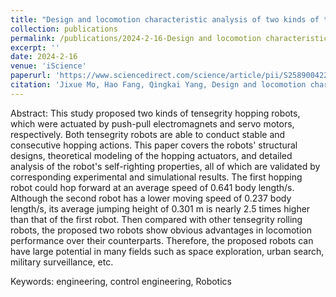 ```yaml
---
title: "Design and locomotion characteristic analysis of two kinds of tensegrity hopping robots"
collection: publications
permalink: /publications/2024-2-16-Design and locomotion characteristic analysis of two kinds of tensegrity hopping robots
excerpt: ''
date: 2024-2-16
venue: 'iScience'
paperurl: 'https://www.sciencedirect.com/science/article/pii/S2589004224004474'
citation: 'Jixue Mo, Hao Fang, Qingkai Yang, Design and locomotion characteristic analysis of two kinds of tensegrity hopping robots, iScience, Volume 27, Issue 3, 2024, 109226, ISSN 2589-0042'
---
```


Abstract:
This study proposed two kinds of tensegrity hopping robots, which were actuated by push-pull electromagnets and servo motors, respectively. Both tensegrity robots are able to conduct stable and consecutive hopping actions. This paper covers the robots' structural designs, theoretical modeling of the hopping actuators, and detailed analysis of the robot's self-righting properties, all of which are validated by corresponding experimental and simulational results. The first hopping robot could hop forward at an average speed of 0.641 body length/s. Although the second robot has a lower moving speed of 0.237 body length/s, its average jumping height of 0.301 m is nearly 2.5 times higher than that of the first robot. Then compared with other tensegrity rolling robots, the proposed two robots show obvious advantages in locomotion performance over their counterparts. Therefore, the proposed robots can have large potential in many fields such as space exploration, urban search, military surveillance, etc.

Keywords: engineering, control engineering, Robotics
